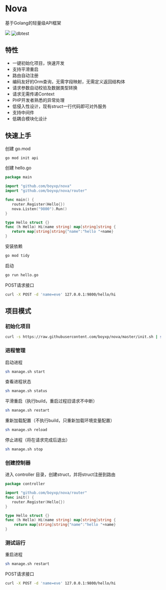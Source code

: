 # Nova

基于Golang的轻量级API框架

![](https://img.shields.io/npm/l/vue.svg)
![dbtest](https://github.com/boyxp/nova/actions/workflows/go.yml/badge.svg)

## 特性

* 一键初始化项目，快速开发
* 支持平滑重启
* 路由自动注册
* 编码友好的Orm查询，无需字段映射，无需定义返回结构体
* 请求参数自动校验及数据类型转换
* 请求无需传递Context
* PHP开发者熟悉的异常处理
* 低侵入性设计，现有struct一行代码即可对外服务
* 支持中间件
* 低耦合模块化设计

## 快速上手
创建 go.mod
```bash
go mod init api
```
创建 hello.go
```go
package main

import "github.com/boyxp/nova"
import "github.com/boyxp/nova/router"

func main() {
   router.Register(Hello{})
   nova.Listen("9800").Run()
}

type Hello struct {}
func (h Hello) Hi(name string) map[string]string {
   return map[string]string{"name":"hello "+name}
}
```


安装依赖
```bash
go mod tidy
```
启动
```bash
go run hello.go
```

POST请求接口
```bash
curl -X POST -d 'name=eve' 127.0.0.1:9800/hello/hi
```

## 项目模式

### 初始化项目
```bash
curl -s https://raw.githubusercontent.com/boyxp/nova/master/init.sh | sh
```

### 进程管理

启动进程
```bash
sh manage.sh start
```
查看进程状态
```bash
sh manage.sh status
```
平滑重启（执行build，重启过程旧请求不中断）
```bash
sh manage.sh restart
```
重新加载配置（不执行build，只重新加载环境变量配置）
```bash
sh manage.sh reload
```
停止进程（将在请求完成后退出）
```bash
sh manage.sh stop
```

### 创建控制器
进入 controller 目录，创建struct，并将struct注册到路由

```go
package controller

import "github.com/boyxp/nova/router"
func init() {
   router.Register(Hello{})
}

type Hello struct {}
func (h Hello) Hi(name string) map[string]string {
	return map[string]string{"name":"hello "+name}
}
```

### 测试运行
重启进程
```bash
sh manage.sh restart
```
POST请求接口
```bash
curl -X POST -d 'name=eve' 127.0.0.1:9800/hello/hi
```
